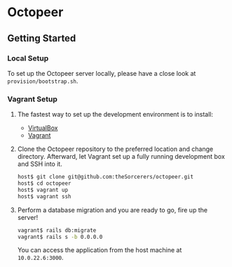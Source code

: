 # Octopeer

## Getting Started

### Local Setup

To set up the Octopeer server locally, please have a close look at `provision/bootstrap.sh`.

### Vagrant Setup

1. The fastest way to set up the development environment is to install:

   * [VirtualBox](https://www.virtualbox.org/)
   * [Vagrant](https://www.vagrantup.com/)

1. Clone the Octopeer repository to the preferred location and change directory.
   Afterward, let Vagrant set up a fully running development box and SSH into it.

   ```bash
   host$ git clone git@github.com:theSorcerers/octopeer.git
   host$ cd octopeer
   host$ vagrant up
   host$ vagrant ssh
   ```

1. Perform a database migration and you are ready to go, fire up the server!

   ```bash
   vagrant$ rails db:migrate
   vagrant$ rails s -b 0.0.0.0
   ```

   You can access the application from the host machine at `10.0.22.6:3000`.
